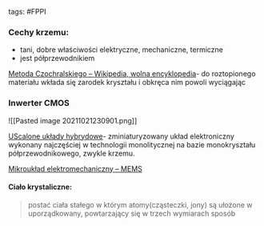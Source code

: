 tags: #FPPI 

### Cechy krzemu:
- tani, dobre właściwości elektryczne, mechaniczne, termiczne
- jest półprzewodnikiem

[Metoda Czochralskiego – Wikipedia, wolna encyklopedia](https://pl.wikipedia.org/wiki/Metoda_Czochralskiego)- do roztopionego materiału wkłada się zarodek kryształu i obkręca nim powoli wyciągając

### Inwerter CMOS

![[Pasted image 20211021230901.png]]

[UScalone układy hybrydowe](https://pl.wikipedia.org/wiki/Uk%C5%82ad_scalony)- zminiaturyzowany układ elektroniczny wykonany najczęściej w technologii monolitycznej na bazie monokryształu półprzewodnikowego, zwykle krzemu.

 [Mikroukład elektromechaniczny – MEMS](https://pl.wikipedia.org/wiki/Mikrouk%C5%82ad_elektromechaniczny)
 
 #### Ciało krystaliczne:
 > postać ciała stałego w którym atomy(cząsteczki, jony) są ułożone w uporządkowany, powtarzający się w trzech wymiarach sposób

